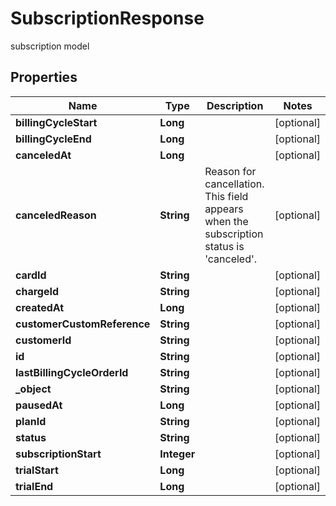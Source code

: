 

# SubscriptionResponse

subscription model

## Properties

| Name | Type | Description | Notes |
|------------ | ------------- | ------------- | -------------|
|**billingCycleStart** | **Long** |  |  [optional] |
|**billingCycleEnd** | **Long** |  |  [optional] |
|**canceledAt** | **Long** |  |  [optional] |
|**canceledReason** | **String** | Reason for cancellation. This field appears when the subscription status is &#39;canceled&#39;. |  [optional] |
|**cardId** | **String** |  |  [optional] |
|**chargeId** | **String** |  |  [optional] |
|**createdAt** | **Long** |  |  [optional] |
|**customerCustomReference** | **String** |  |  [optional] |
|**customerId** | **String** |  |  [optional] |
|**id** | **String** |  |  [optional] |
|**lastBillingCycleOrderId** | **String** |  |  [optional] |
|**_object** | **String** |  |  [optional] |
|**pausedAt** | **Long** |  |  [optional] |
|**planId** | **String** |  |  [optional] |
|**status** | **String** |  |  [optional] |
|**subscriptionStart** | **Integer** |  |  [optional] |
|**trialStart** | **Long** |  |  [optional] |
|**trialEnd** | **Long** |  |  [optional] |



